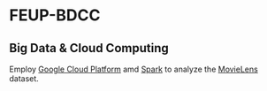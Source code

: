 # FEUP-BDCC
## Big Data & Cloud Computing 


Employ [Google Cloud Platform](https://cloud.google.com/) amd [Spark](https://spark.apache.org/) to analyze the [MovieLens](https://grouplens.org/datasets/movielens/) dataset.

